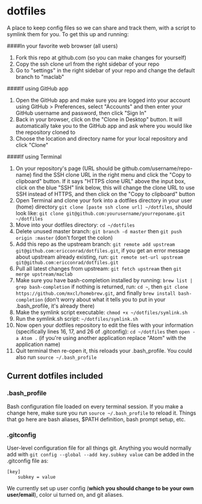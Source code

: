 dotfiles
========

A place to keep config files so we can share and track them, with a script to symlink them for you. To get this up and running:

####In your favorite web browser (all users)
1. Fork this repo at github.com (so you can make changes for yourself)
1. Copy the ssh clone url from the right sidebar of your repo
1. Go to "settings" in the right sidebar of your repo and change the default branch to "maclab"

####If using GitHub app
1. Open the GitHub app and make sure you are logged into your account using GitHub > Preferences, select "Accounts" and then enter your GitHub username and password, then click "Sign In"
1. Back in your browser, click on the "Clone in Desktop" button. It will automatically take you to the GitHub app and ask where you would like the repository cloned to
1. Choose the location and directory name for your local repository and click "Clone"
 
####If using Terminal
1. On your repository's page (URL should be github.com/username/repo-name) find the SSH clone URL in the right menu and click the "Copy to clipboard" button. If it says "HTTPS clone URL" above the input box, click on the blue "SSH" link below, this will change the clone URL to use SSH instead of HTTPS, and then click on the "Copy to clipboard" button
1. Open Terminal and clone your fork into a dotfiles directory in your user (home) directory `git clone [paste ssh clone url] ~/dotfiles`, should look like: `git clone git@github.com:yourusername/yourreponame.git ~/dotfiles`
1. Move into your dotfiles directory: `cd ~/dotfiles`
1. Delete unused master branch: `git branch -d master` then `git push origin :master` (don't forget the colon)
1. Add this repo as the upstream branch: `git remote add upstream git@github.com:ericconrad/dotfiles.git`, if you get an error message about upstream already existing, run: `git remote set-url upstream git@github.com:ericconrad/dotfiles.git`
1. Pull all latest changes from upstream: `git fetch upstream` then `git merge upstream/maclab`
1. Make sure you have bash-completion installed by running: `brew list | grep bash-completion` if nothing is returned, run: `cd ~`, then `git clone https://github.com/mxcl/homebrew.git`, and finally `brew install bash-completion` (don't worry about what it tells you to put in your .bash_profile, it's already there)
1. Make the symlink script executable: `chmod +x ~/dotfiles/symlink.sh`
1. Run the symlink.sh script: `~/dotfiles/symlink.sh`
1. Now open your dotfiles repository to edit the files with your information (specifically lines 16, 17, and 26 of .gitconfig): `cd ~/dotfiles` then `open -a Atom .` (if you're using another application replace "Atom" with the application name)
1. Quit terminal then re-open it, this reloads your .bash_profile. You could also run `source ~/.bash_profile`

## Current dotfiles included

### .bash_profile

Bash configuration file loaded on every terminal session. If you make a change here, make sure you run `source ~/.bash_profile` to reload it. Things that go here are bash aliases, $PATH definition, bash prompt setup, etc.

### .gitconfig

User-level configuration file for all things git. Anything you would normally add with `git config --global --add key.subkey value` can be added in the .gitconfig file as:

```
[key]
	subkey = value
```

We currently set up user config (**which you should change to be your own user/email**), color ui turned on, and git aliases.
